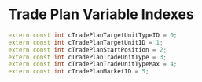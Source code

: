 # Trade Plan Variable Indexes

```cpp title="Trade Plan Variable Indexes"
extern const int cTradePlanTargetUnitTypeID = 0;
extern const int cTradePlanTargetUnitID = 1;
extern const int cTradePlanStartPosition = 2;
extern const int cTradePlanTradeUnitType = 3;
extern const int cTradePlanTradeUnitTypeMax = 4;
extern const int cTradePlanMarketID = 5;
```
